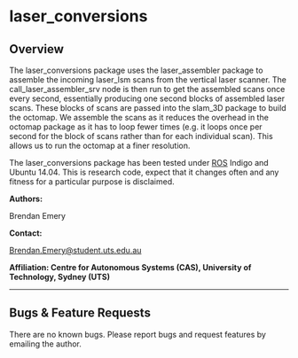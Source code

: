 # laser_conversions 

## Overview

The laser_conversions package uses the laser_assembler package to assemble the incoming laser_lsm
 scans from the vertical laser scanner. The call_laser_assembler_srv node is then run to get the
 assembled scans once every second, essentially producing one second blocks of assembled laser
 scans. These blocks of scans are passed into the slam_3D package to build the octomap. We
 assemble the scans as it reduces the overhead in the octomap package as it has to loop fewer
 times (e.g. it loops once per second for the block of scans rather than for each individual
 scan). This allows us to run the octomap at a finer resolution.

The laser_conversions package has been tested under [ROS] Indigo and Ubuntu 14.04. This is research
code, expect that it changes often and any fitness for a particular purpose is disclaimed.

**Authors:**

Brendan Emery

**Contact:** 

Brendan.Emery@student.uts.edu.au

**Affiliation: Centre for Autonomous Systems (CAS), University of Technology, Sydney (UTS)**

***
## Bugs & Feature Requests

There are no known bugs. Please report bugs and request features by emailing the author.

[ROS]: http://www.ros.org
[PointCloud]: http://docs.ros.org/api/sensor_msgs/html/msg/PointCloud.html
[PointCloud2]: http://docs.ros.org/api/sensor_msgs/html/msg/PointCloud2.html
